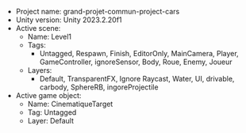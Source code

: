 <!-- UNITY CODE ASSIST INSTRUCTIONS START -->
- Project name: grand-projet-commun-project-cars
- Unity version: Unity 2023.2.20f1
- Active scene:
  - Name: Level1
  - Tags:
    - Untagged, Respawn, Finish, EditorOnly, MainCamera, Player, GameController, ignoreSensor, Body, Roue, Enemy, Joueur
  - Layers:
    - Default, TransparentFX, Ignore Raycast, Water, UI, drivable, carbody, SphereRB, ingoreProjectile
- Active game object:
  - Name: CinematiqueTarget
  - Tag: Untagged
  - Layer: Default
<!-- UNITY CODE ASSIST INSTRUCTIONS END -->